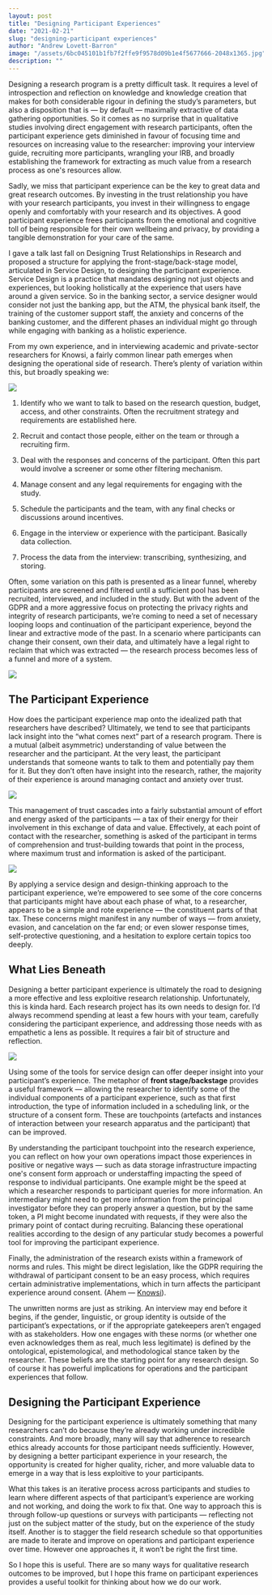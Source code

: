 ```yaml
---
layout: post
title: "Designing Participant Experiences"
date: "2021-02-21"
slug: "designing-participant experiences"
author: "Andrew Lovett-Barron"
image: "/assets/6bc045101b1fb7f2ffe9f9578d09b1e4f5677666-2048x1365.jpg"
description: ""
---
```


Designing a research program is a pretty difficult task. It requires a level of introspection and reflection on knowledge and knowledge creation that makes for both considerable rigour in defining the study’s parameters, but also a disposition that is — by default — maximally extractive of data gathering opportunities. So it comes as no surprise that in qualitative studies involving direct engagement with research participants, often the participant experience gets diminished in favour of focusing time and resources on increasing value to the researcher: improving your interview guide, recruiting more participants, wrangling your IRB, and broadly establishing the framework for extracting as much value from a research process as one's resources allow.

Sadly, we miss that participant experience can be the key to great data and great research outcomes. By investing in the trust relationship you have with your research participants, you invest in their willingness to engage openly and comfortably with your research and its objectives. A good participant experience frees participants from the emotional and cognitive toll of being responsible for their own wellbeing and privacy, by providing a tangible demonstration for your care of the same.

I gave a talk last fall on Designing Trust Relationships in Research and proposed a structure for applying the front-stage/back-stage model, articulated in Service Design, to designing the participant experience. Service Design is a practice that mandates designing not just objects and experiences, but looking holistically at the experience that users have around a given service. So in the banking sector, a service designer would consider not just the banking app, but the ATM, the physical bank itself, the training of the customer support staff, the anxiety and concerns of the banking customer, and the different phases an individual might go through while engaging with banking as a holistic experience.

From my own experience, and in interviewing academic and private-sector researchers for Knowsi, a fairly common linear path emerges when designing the operational side of research. There’s plenty of variation within this, but broadly speaking we:

![](/assets/f70d7775d630e2e5f19130bcbe7c8329f62229f7-1562x340.png)

1. Identify who we want to talk to based on the research question, budget, access, and other constraints. Often the recruitment strategy and requirements are established here.

2. Recruit and contact those people, either on the team or through a recruiting firm.

3. Deal with the responses and concerns of the participant. Often this part would involve a screener or some other filtering mechanism.

4. Manage consent and any legal requirements for engaging with the study.

5. Schedule the participants and the team, with any final checks or discussions around incentives.

6. Engage in the interview or experience with the participant. Basically data collection.

7. Process the data from the interview: transcribing, synthesizing, and storing.

Often, some variation on this path is presented as a linear funnel, whereby participants are screened and filtered until a sufficient pool has been recruited, interviewed, and included in the study. But with the advent of the GDPR and a more aggressive focus on protecting the privacy rights and integrity of research participants, we’re coming to need a set of necessary looping loops and continuation of the participant experience, beyond the linear and extractive mode of the past. In a scenario where participants can change their consent, own their data, and ultimately have a legal right to reclaim that which was extracted — the research process becomes less of a funnel and more of a system.

![](/assets/58337a52fa12be534474e4335ffbb30a33f71457-1568x862.png)

## **The Participant Experience**

How does the participant experience map onto the idealized path that researchers have described? Ultimately, we tend to see that participants lack insight into the “what comes next” part of a research program. There is a mutual (albeit asymmetric) understanding of value between the researcher and the participant. At the very least, the participant understands that someone wants to talk to them and potentially pay them for it. But they don’t often have insight into the research, rather, the majority of their experience is around managing contact and anxiety over trust.

![](/assets/f494c62b260d593f728b59756104da8326fa4b12-1596x1116.png)

This management of trust cascades into a fairly substantial amount of effort and energy asked of the participants — a tax of their energy for their involvement in this exchange of data and value. Effectively, at each point of contact with the researcher, something is asked of the participant in terms of comprehension and trust-building towards that point in the process, where maximum trust and information is asked of the participant.

![](/assets/04e413037e1f1710debda9dc086ddb9acfde28a3-1752x1138.png)

By applying a service design and design-thinking approach to the participant experience, we’re empowered to see some of the core concerns that participants might have about each phase of what, to a researcher, appears to be a simple and rote experience — the constituent parts of that tax. These concerns might manifest in any number of ways — from anxiety, evasion, and cancelation on the far end; or even slower response times, self-protective questioning, and a hesitation to explore certain topics too deeply.

## **What Lies Beneath**

Designing a better participant experience is ultimately the road to designing a more effective and less exploitive research relationship. Unfortunately, this is kinda hard. Each research project has its own needs to design for. I’d always recommend spending at least a few hours with your team, carefully considering the participant experience, and addressing those needs with as empathetic a lens as possible. It requires a fair bit of structure and reflection.

![](/assets/2f9b5c988066f828a6702525c311a78ba3b8f965-1784x1192.png)

Using some of the tools for service design can offer deeper insight into your participant’s experience. The metaphor of **front stage/backstage** provides a useful framework — allowing the researcher to identify some of the individual components of a participant experience, such as that first introduction, the type of information included in a scheduling link, or the structure of a consent form. These are touchpoints (artefacts and instances of interaction between your research apparatus and the participant) that can be improved.

By understanding the participant touchpoint into the research experience, you can reflect on how your own operations impact those experiences in positive or negative ways — such as data storage infrastructure impacting one's consent form approach or understaffing impacting the speed of response to individual participants. One example might be the speed at which a researcher responds to participant queries for more information. An intermediary might need to get more information from the principal investigator before they can properly answer a question, but by the same token, a PI might become inundated with requests, if they were also the primary point of contact during recruiting. Balancing these operational realities according to the design of any particular study becomes a powerful tool for improving the participant experience.

Finally, the administration of the research exists within a framework of norms and rules. This might be direct legislation, like the GDPR requiring the withdrawal of participant consent to be an easy process, which requires certain administrative implementations, which in turn affects the participant experience around consent. (Ahem — [Knowsi](https://knowsi.com)).

The unwritten norms are just as striking. An interview may end before it begins, if the gender, linguistic, or group identity is outside of the participant’s expectations, or if the appropriate gatekeepers aren’t engaged with as stakeholders. How one engages with these norms (or whether one even acknowledges them as real, much less legitimate) is defined by the ontological, epistemological, and methodological stance taken by the researcher. These beliefs are the starting point for any research design. So of course it has powerful implications for operations and the participant experiences that follow.

## **Designing the Participant Experience**

Designing for the participant experience is ultimately something that many researchers can’t do because they’re already working under incredible constraints. And more broadly, many will say that adherence to research ethics already accounts for those participant needs sufficiently. However, by designing a better participant experience in your research, the opportunity is created for higher quality, richer, and more valuable data to emerge in a way that is less exploitive to your participants.

What this takes is an iterative process across participants and studies to learn where different aspects of that participant’s experience are working and not working, and doing the work to fix that. One way to approach this is through follow-up questions or surveys with participants — reflecting not just on the subject matter of the study, but on the experience of the study itself. Another is to stagger the field research schedule so that opportunities are made to iterate and improve on operations and participant experience over time. However one approaches it, it won’t be right the first time.

So I hope this is useful. There are so many ways for qualitative research outcomes to be improved, but I hope this frame on participant experiences provides a useful toolkit for thinking about how we do our work.
